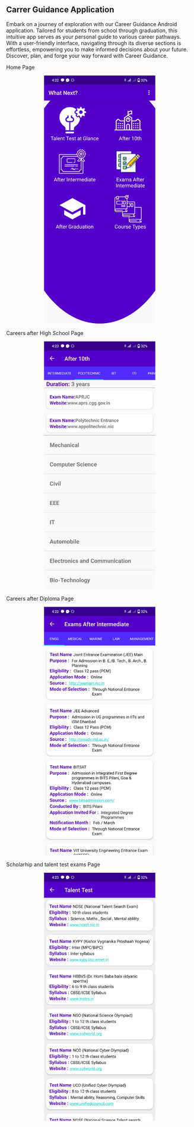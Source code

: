 
## Carrer Guidance Application

Embark on a journey of exploration with our Career Guidance Android application. Tailored for students from school through graduation, this intuitive app serves as your personal guide to various career pathways. With a user-friendly interface, navigating through its diverse sections is effortless, empowering you to make informed decisions about your future. Discover, plan, and forge your way forward with Career Guidance.

Home Page

<div align="center">
  <img src="./Screenshots/E_HomePage.jpeg" alt="HomePage" width="300"/>
</div>
<!-- ![Alt DDD](Screenshots/E_HomePage.jpeg) -->

Careers after High School Page

<div align="center">
  <img src="./Screenshots/E_After10th.jpeg" alt="After10th" width="300"/>
</div>
<!-- ![Alt DDD](Screenshots/E_After10th.jpeg) -->

Careers after Diploma Page

<div align="center">
  <img src="./Screenshots/E_AfterIntermediate.jpeg" alt="After10th" width="300"/>
</div>

Scholarhip and talent test exams Page

<div align="center">
  <img src="./Screenshots/E_Talent_Test.jpeg" alt="After10th" width="300"/>
</div>

